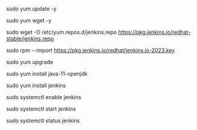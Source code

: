 sudo yum update -y

sudo yum wget -y

sudo wget -O /etc/yum.repos.d/jenkins.repo https://pkg.jenkins.io/redhat-stable/jenkins.repo

sudo rpm --import https://pkg.jenkins.io/redhat/jenkins.io-2023.key

sudo yum upgrade

sudo yum install java-11-openjdk

sudo yum install jenkins

sudo systemctl enable jenkins

sudo systemctl start jenkins

sudo systemctl status jenkins

